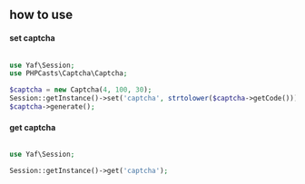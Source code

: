 
## how to use

#### set captcha

```php

use Yaf\Session;
use PHPCasts\Captcha\Captcha;

$captcha = new Captcha(4, 100, 30);
Session::getInstance()->set('captcha', strtolower($captcha->getCode()));
$captcha->generate();

```

#### get captcha

```php

use Yaf\Session;

Session::getInstance()->get('captcha');

```
